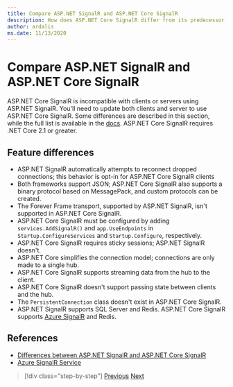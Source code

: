 ```yaml
---
title: Compare ASP.NET SignalR and ASP.NET Core SignalR
description: How does ASP.NET Core SignalR differ from its predecessor, ASP.NET SignalR?
author: ardalis
ms.date: 11/13/2020
---
```


# Compare ASP.NET SignalR and ASP.NET Core SignalR

ASP.NET Core SignalR is incompatible with clients or servers using ASP.NET SignalR. You'll need to update both clients and server to use ASP.NET Core SignalR. Some differences are described in this section, while the full list is available in the [docs](https://docs.microsoft.com/aspnet/core/signalr/version-differences). ASP.NET Core SignalR requires .NET Core 2.1 or greater.

## Feature differences

- ASP.NET SignalR automatically attempts to reconnect dropped connections; this behavior is opt-in for ASP.NET Core SignalR clients
- Both frameworks support JSON; ASP.NET Core SignalR also supports a binary protocol based on MessagePack, and custom protocols can be created.
- The Forever Frame transport, supported by ASP.NET SignalR, isn't supported in ASP.NET Core SignalR.
- ASP.NET Core SignalR must be configured by adding `services.AddSignalR()` and `app.UseEndpoints` in `Startup.ConfigureServices` and `Startup.Configure`, respectively.
- ASP.NET Core SignalR requires sticky sessions; ASP.NET SignalR doesn't.
- ASP.NET Core simplifies the connection model; connections are only made to a single hub.
- ASP.NET Core SignalR supports streaming data from the hub to the client.
- ASP.NET Core SignalR doesn't support passing state between clients and the hub.
- The `PersistentConnection` class doesn't exist in ASP.NET Core SignalR.
- ASP.NET SignalR supports SQL Server and Redis. ASP.NET Core SignalR supports [Azure SignalR](https://docs.microsoft.com/azure/azure-signalr/) and Redis.

## References

- [Differences between ASP.NET SignalR and ASP.NET Core SignalR](https://docs.microsoft.com/aspnet/core/signalr/version-differences)
- [Azure SignalR Service](https://docs.microsoft.com/azure/azure-signalr/)

>[!div class="step-by-step"]
>[Previous](razor-differences.md)
>[Next](testing-differences.md)
